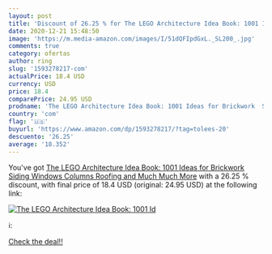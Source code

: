 ```yaml
---
layout: post
title: 'Discount of 26.25 % for The LEGO Architecture Idea Book: 1001 Id'
date: 2020-12-21 15:48:50
image: 'https://m.media-amazon.com/images/I/51dQFIpdGxL._SL200_.jpg'
comments: true
category: ofertas
author: ring
slug: '1593278217-com'
actualPrice: 18.4 USD
currency: USD
price: 18.4
comparePrice: 24.95 USD
prodname: 'The LEGO Architecture Idea Book: 1001 Ideas for Brickwork  Siding  Windows  Columns  Roofing  and Much  Much More'
country: 'com'
flag: '🇺🇸'
buyurl: 'https://www.amazon.com/dp/1593278217/?tag=tolees-20'
descuento: '26.25'
average: '18.352'
---
```


You've got [The LEGO Architecture Idea Book: 1001 Ideas for Brickwork  Siding  Windows  Columns  Roofing  and Much  Much More](https://www.amazon.com/dp/1593278217/?tag=tolees-20) with a  26.25 % discount, with final price of 18.4 USD (original: 24.95 USD) at the following link:

[![The LEGO Architecture Idea Book: 1001 Id](https://m.media-amazon.com/images/I/51dQFIpdGxL._SL200_.jpg)](https://www.amazon.com/dp/1593278217/?tag=tolees-20)

ℹ️:


[Check the deal!!](https://www.amazon.com/dp/1593278217/?tag=tolees-20)
